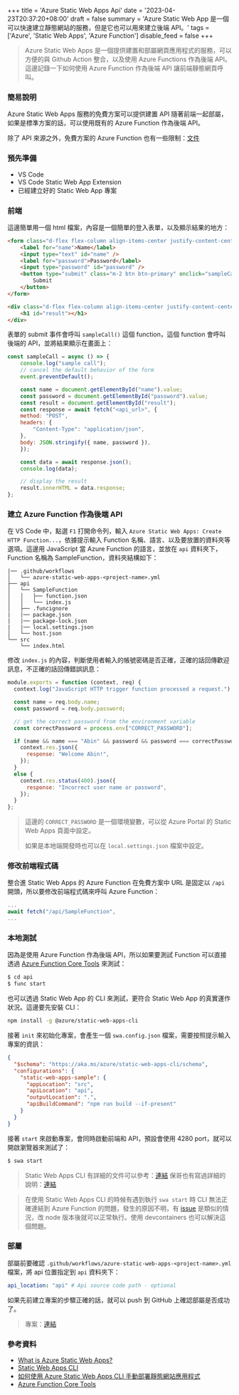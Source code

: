 +++
title = 'Azure Static Web Apps Api'
date = '2023-04-23T20:37:20+08:00'
draft = false
summary = 'Azure Static Web App 是一個可以快速建立靜態網站的服務，但是它也可以用來建立後端 API。'
tags = ['Azure', 'Static Web Apps', 'Azure Function']
disable_feed = false
+++
> Azure Static Web Apps 是一個提供建置和部屬網頁應用程式的服務，可以方便的與 Github Action 整合，以及使用 Azure Functions 作為後端 API。這邊記錄一下如何使用 Azure Function 作為後端 API 讓前端靜態網頁呼叫。
### 簡易說明
Azure Static Web Apps 服務的免費方案可以提供建置 API 隨著前端一起部屬，如果是標準方案的話，可以使用既有的 Azure Function 作為後端 API。

除了 API 來源之外，免費方案的 Azure Function 也有一些限制：[文件](https://learn.microsoft.com/en-us/azure/static-web-apps/apis-overview#constraints)

### 預先準備
- VS Code
- VS Code Static Web App Extension
- 已經建立好的 Static Web App 專案

### 前端
這邊簡單用一個 html 檔案，內容是一個簡單的登入表單，以及顯示結果的地方：
```html
<form class="d-flex flex-column align-items-center justify-content-center" style="height: 50vh">
    <label for="name">Name</label>
    <input type="text" id="name" />
    <label for="password">Password</label>
    <input type="password" id="password" />
    <button type="submit" class="m-2 btn btn-primary" onclick="sampleCall()">
        Submit
    </button>
</form>

<div class="d-flex flex-column align-items-center justify-content-center">
    <h1 id="result"></h1>
</div>
```
表單的 submit 事件會呼叫 `sampleCall()` 這個 function，這個 function 會呼叫後端的 API，並將結果顯示在畫面上：
```javascript
const sampleCall = async () => {
    console.log("sample call");
    // cancel the default behavior of the form
    event.preventDefault();

    const name = document.getElementById("name").value;
    const password = document.getElementById("password").value;
    const result = document.getElementById("result");
    const response = await fetch("<api_url>", {
    method: "POST",
    headers: {
        "Content-Type": "application/json",
    },
    body: JSON.stringify({ name, password }),
    });

    const data = await response.json();
    console.log(data);

    // display the result
    result.innerHTML = data.response;
};
```

### 建立 Azure Function 作為後端 API
在 VS Code 中，點選 `F1` 打開命令列，輸入 `Azure Static Web Apps: Create HTTP Function...`，依據提示輸入 Function 名稱、語言、以及要放置的資料夾等選項。這邊用 JavaScript 當 Azure Function 的語言，並放在 `api` 資料夾下，Function 名稱為 SampleFunction，資料夾結構如下：

```
|── .github/workflows
│   └── azure-static-web-apps-<project-name>.yml
├── api
│   └── SampleFunction
│   │   ├── function.json
│   │   └── index.js
│   ├── .funcignore
|   |── package.json
|   |── package-lock.json
|   |── local.settings.json
│   └── host.json
└── src
    └── index.html
```

修改 `index.js` 的內容，判斷使用者輸入的帳號密碼是否正確，正確的話回傳歡迎訊息，不正確的話回傳錯誤訊息：
```javascript
module.exports = function (context, req) {
  context.log("JavaScript HTTP trigger function processed a request.");

  const name = req.body.name;
  const password = req.body.password;

  // get the correct password from the environment variable
  const correctPassword = process.env["CORRECT_PASSWORD"];

  if (name && name === "Abin" && password && password === correctPassword) {
    context.res.json({
      response: "Welcome Abin!",
    });
  }
  else {
    context.res.status(400).json({
      response: "Incorrect user name or password",
    });
  }
};
```

> 這邊的 `CORRECT_PASSWORD` 是一個環境變數，可以從 Azure Portal 的 Static Web Apps 頁面中設定。
> 
> 如果是本地端開發時也可以在 `local.settings.json` 檔案中設定。

### 修改前端程式碼
整合進 Static Web Apps 的 Azure Function 在免費方案中 URL 是固定以 `/api` 開頭，所以要修改前端程式碼來呼叫 Azure Function：

```javascript
...
await fetch("/api/SampleFunction", 
...
```

### 本地測試
因為是使用 Azure Function 作為後端 API，所以如果要測試 Function 可以直接透過 [Azure Function Core Tools](https://learn.microsoft.com/en-us/azure/azure-functions/functions-run-local?tabs=v4%2Cwindows%2Ccsharp%2Cportal%2Cbash) 來測試：
```bash
$ cd api
$ func start
```
也可以透過 Static Web App 的 CLI 來測試，更符合 Static Web App 的真實運作狀況。這邊要先安裝 CLI：
```bash
npm install -g @azure/static-web-apps-cli
```
接著 `init` 來初始化專案，會產生一個 `swa.config.json` 檔案，需要按照提示輸入專案的資訊：

```json
{
  "$schema": "https://aka.ms/azure/static-web-apps-cli/schema",
  "configurations": {
    "static-web-apps-sample": {
      "appLocation": "src",
      "apiLocation": "api",
      "outputLocation": ".",
      "apiBuildCommand": "npm run build --if-present"
    }
  }
}
```

接著 `start` 來啟動專案，會同時啟動前端和 API，預設會使用 4280 port，就可以開啟瀏覽器來測試了：

```bash
$ swa start
```

> Static Web Apps CLI 有詳細的文件可以參考：[連結](https://azure.github.io/static-web-apps-cli/)
> 保哥也有寫過詳細的說明：[連結](https://blog.miniasp.com/post/2022/10/22/Deploy-Website-using-Azure-Static-Web-Apps-CLI)


> 在使用 Static Web Apps CLI 的時候有遇到執行 `swa start` 時 CLI 無法正確連結到 Azure Function 的問題，發生的原因不明，有 [issue](https://github.com/Azure/static-web-apps-cli/issues/335) 是類似的情況，改 node 版本後就可以正常執行。使用 devcontainers 也可以解決這個問題。

### 部屬

部屬前要確認 `.github/workflows/azure-static-web-apps-<project-name>.yml` 檔案，將 api 位置指定到 `api` 資料夾下：

```yml
api_location: "api" # Api source code path - optional
```

如果先前建立專案的步驟正確的話，就可以 push 到 GitHub 上確認部屬是否成功了。


> 專案：[連結](https://github.com/AaaBin/static-web-apps-sample)

### 參考資料
- [What is Azure Static Web Apps?](https://learn.microsoft.com/en-us/azure/static-web-apps/overview)
- [Static Web Apps CLI](https://azure.github.io/static-web-apps-cli/)
- [如何使用 Azure Static Web Apps CLI 手動部署靜態網站應用程式](https://blog.miniasp.com/post/2022/10/22/Deploy-Website-using-Azure-Static-Web-Apps-CLI)
- [Azure Function Core Tools](https://learn.microsoft.com/en-us/azure/azure-functions/functions-run-local?tabs=v4%2Cwindows%2Ccsharp%2Cportal%2Cbash)